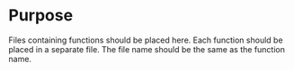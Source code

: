 # Purpose

Files containing functions should be placed here. Each function should be placed in a separate file.
The file name should be the same as the function name.
